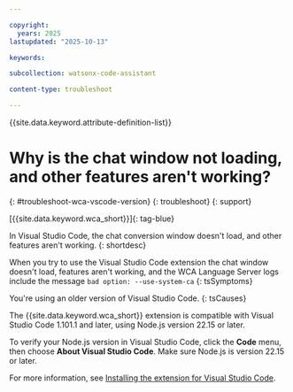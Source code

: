 ```yaml
---

copyright:
  years: 2025
lastupdated: "2025-10-13"

keywords: 

subcollection: watsonx-code-assistant

content-type: troubleshoot

---
```


{{site.data.keyword.attribute-definition-list}}

# Why is the chat window not loading, and other features aren't working?
{: #troubleshoot-wca-vscode-version}
{: troubleshoot}
{: support} 

[{{site.data.keyword.wca_short}}]{: tag-blue}

In Visual Studio Code, the chat conversion window doesn't load, and other features aren't working.
{: shortdesc}

When you try to use the Visual Studio Code extension the chat window doesn't load, features aren't working, and the WCA Language Server logs include the message `bad option: --use-system-ca`
{: tsSymptoms}

You're using an older version of Visual Studio Code.
{: tsCauses}

The {{site.data.keyword.wca_short}} extension is compatible with Visual Studio Code 1.101.1 and later, using Node.js version 22.15 or later.

To verify your Node.js version in Visual Studio Code, click the **Code** menu, then choose **About Visual Studio Code**. Make sure Node.js is version 22.15 or later.

For more information, see [Installing the extension for Visual Studio Code](/docs/watsonx-code-assistant?topic=watsonx-code-assistant-cloud-setup-wca-vscode).
